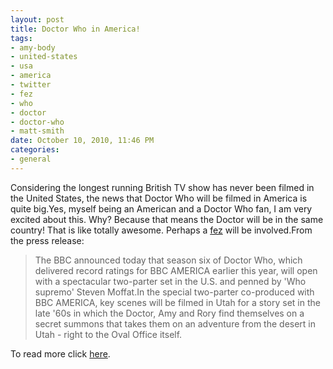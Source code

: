 ```yaml
--- 
layout: post
title: Doctor Who in America!
tags: 
- amy-body
- united-states
- usa
- america
- twitter
- fez
- who
- doctor
- doctor-who
- matt-smith
date: October 10, 2010, 11:46 PM
categories: 
- general
---
```

Considering the longest running British TV show has never been filmed in the United States, the news that Doctor Who will be filmed in America is quite big.Yes, myself being an American and a Doctor Who fan, I am very excited about this. Why? Because that means the Doctor will be in the same country! That is like totally awesome. Perhaps a [fez](http://4.bp.blogspot.com/_Y7M5EAwMdBA/TCeTMa2dIEI/AAAAAAAAAMI/2Z1AO7tPy2Q/S220/fez.jpg) will be involved.From the press release:<blockquote>The BBC announced today that season six of Doctor Who, which delivered record ratings for BBC AMERICA earlier this year, will open with a spectacular two-parter set in the U.S. and penned by 'Who supremo' Steven Moffat.In the special two-parter co-produced with BBC AMERICA, key scenes will be filmed in Utah for a story set in the late '60s in which the Doctor, Amy and Rory find themselves on a secret summons that takes them on an adventure from the desert in Utah - right to the Oval Office itself.</blockquote>To read more click [here<a>.</a>](http://www.bbcamerica.com/content/23/anglophenia.jsp?bc_id=1899)
